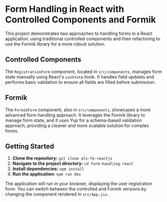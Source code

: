# Form Handling in React with Controlled Components and Formik

This project demonstrates two approaches to handling forms in a React application: using traditional controlled components and then refactoring to use the Formik library for a more robust solution.

## Controlled Components

The `RegistrationForm` component, located in `src/components`, manages form state manually using React's `useState` hook. It handles field updates and performs basic validation to ensure all fields are filled before submission.

## Formik

The `FormikForm` component, also in `src/components`, showcases a more advanced form handling approach. It leverages the Formik library to manage form state, and it uses Yup for a schema-based validation approach, providing a cleaner and more scalable solution for complex forms.

## Getting Started

1.  **Clone the repository:** `git clone alx-fe-reactjs`
2.  **Navigate to the project directory:** `cd form-handling-react`
3.  **Install dependencies:** `npm install`
4.  **Run the application:** `npm run dev`

The application will run in your browser, displaying the user registration form. You can switch between the controlled and Formik versions by changing the component rendered in `src/App.jsx`.